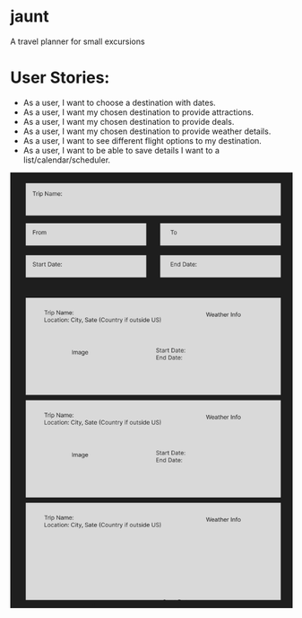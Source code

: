 # jaunt
A travel planner for small excursions


# User Stories:
- As a user, I want to choose a destination with dates.
- As a user, I want my chosen destination to provide attractions.
- As a user, I want my chosen destination to provide deals.
- As a user, I want my chosen destination to provide weather details.
- As a user, I want to see different flight options to my destination.
- As a user, I want to be able to save details I want to a list/calendar/scheduler.


![image](./HomePageWire.png)

